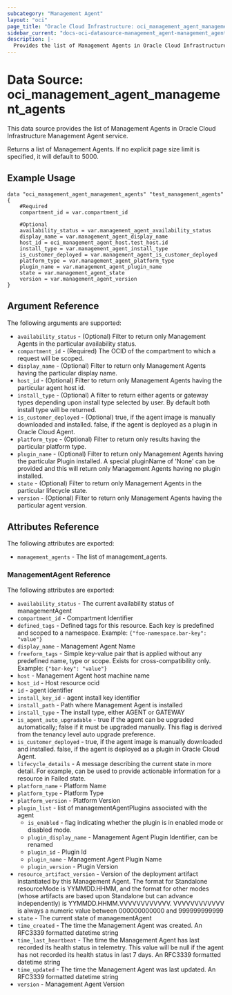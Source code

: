 ```yaml
---
subcategory: "Management Agent"
layout: "oci"
page_title: "Oracle Cloud Infrastructure: oci_management_agent_management_agents"
sidebar_current: "docs-oci-datasource-management_agent-management_agents"
description: |-
  Provides the list of Management Agents in Oracle Cloud Infrastructure Management Agent service
---
```


# Data Source: oci_management_agent_management_agents
This data source provides the list of Management Agents in Oracle Cloud Infrastructure Management Agent service.

Returns a list of Management Agents.
If no explicit page size limit is specified, it will default to 5000.


## Example Usage

```hcl
data "oci_management_agent_management_agents" "test_management_agents" {
	#Required
	compartment_id = var.compartment_id

	#Optional
	availability_status = var.management_agent_availability_status
	display_name = var.management_agent_display_name
	host_id = oci_management_agent_host.test_host.id
	install_type = var.management_agent_install_type
	is_customer_deployed = var.management_agent_is_customer_deployed
	platform_type = var.management_agent_platform_type
	plugin_name = var.management_agent_plugin_name
	state = var.management_agent_state
	version = var.management_agent_version
}
```

## Argument Reference

The following arguments are supported:

* `availability_status` - (Optional) Filter to return only Management Agents in the particular availability status.
* `compartment_id` - (Required) The OCID of the compartment to which a request will be scoped.
* `display_name` - (Optional) Filter to return only Management Agents having the particular display name.
* `host_id` - (Optional) Filter to return only Management Agents having the particular agent host id.
* `install_type` - (Optional) A filter to return either agents or gateway types depending upon install type selected by user. By default both install type will be returned.
* `is_customer_deployed` - (Optional) true, if the agent image is manually downloaded and installed. false, if the agent is deployed as a plugin in Oracle Cloud Agent.
* `platform_type` - (Optional) Filter to return only results having the particular platform type.
* `plugin_name` - (Optional) Filter to return only Management Agents having the particular Plugin installed. A special pluginName of 'None' can be provided and this will return only Management Agents having no plugin installed.
* `state` - (Optional) Filter to return only Management Agents in the particular lifecycle state.
* `version` - (Optional) Filter to return only Management Agents having the particular agent version.


## Attributes Reference

The following attributes are exported:

* `management_agents` - The list of management_agents.

### ManagementAgent Reference

The following attributes are exported:

* `availability_status` - The current availability status of managementAgent
* `compartment_id` - Compartment Identifier
* `defined_tags` - Defined tags for this resource. Each key is predefined and scoped to a namespace. Example: `{"foo-namespace.bar-key": "value"}` 
* `display_name` - Management Agent Name
* `freeform_tags` - Simple key-value pair that is applied without any predefined name, type or scope. Exists for cross-compatibility only. Example: `{"bar-key": "value"}` 
* `host` - Management Agent host machine name
* `host_id` - Host resource ocid
* `id` - agent identifier
* `install_key_id` - agent install key identifier
* `install_path` - Path where Management Agent is installed
* `install_type` - The install type, either AGENT or GATEWAY
* `is_agent_auto_upgradable` - true if the agent can be upgraded automatically; false if it must be upgraded manually. This flag is derived from the tenancy level auto upgrade preference.
* `is_customer_deployed` - true, if the agent image is manually downloaded and installed. false, if the agent is deployed as a plugin in Oracle Cloud Agent.
* `lifecycle_details` - A message describing the current state in more detail. For example, can be used to provide actionable information for a resource in Failed state.
* `platform_name` - Platform Name
* `platform_type` - Platform Type
* `platform_version` - Platform Version
* `plugin_list` - list of managementAgentPlugins associated with the agent
	* `is_enabled` - flag indicating whether the plugin is in enabled mode or disabled mode.
	* `plugin_display_name` - Management Agent Plugin Identifier, can be renamed
	* `plugin_id` - Plugin Id
	* `plugin_name` - Management Agent Plugin Name
	* `plugin_version` - Plugin Version
* `resource_artifact_version` - Version of the deployment artifact instantiated by this Management Agent. The format for Standalone resourceMode is YYMMDD.HHMM, and the format for other modes (whose artifacts are based upon Standalone but can advance independently) is YYMMDD.HHMM.VVVVVVVVVVVV. VVVVVVVVVVVV is always a numeric value between 000000000000 and 999999999999 
* `state` - The current state of managementAgent
* `time_created` - The time the Management Agent was created. An RFC3339 formatted datetime string
* `time_last_heartbeat` - The time the Management Agent has last recorded its health status in telemetry. This value will be null if the agent has not recorded its health status in last 7 days. An RFC3339 formatted datetime string
* `time_updated` - The time the Management Agent was last updated. An RFC3339 formatted datetime string
* `version` - Management Agent Version

